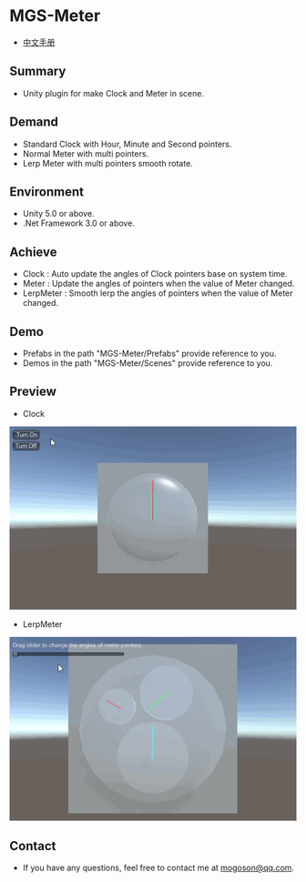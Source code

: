 ﻿# MGS-Meter
- [中文手册](./README_ZH.md)

## Summary
- Unity plugin for make Clock and Meter in scene.

## Demand
- Standard Clock with Hour, Minute and Second pointers.
- Normal Meter with multi pointers.
- Lerp Meter with multi pointers smooth rotate.

## Environment
- Unity 5.0 or above.
- .Net Framework 3.0 or above.

## Achieve
- Clock : Auto update the angles of Clock pointers base on system time.
- Meter : Update the angles of pointers when the value of Meter changed.
- LerpMeter : Smooth lerp the angles of pointers when the value of Meter changed.

## Demo
- Prefabs in the path "MGS-Meter/Prefabs" provide reference to you.
- Demos in the path "MGS-Meter/Scenes" provide reference to you.

## Preview
- Clock

![Clock](./Attachments/README_Image/Clock.gif)﻿

- LerpMeter

![LerpMeter](./Attachments/README_Image/LerpMeter.gif)﻿

## Contact
- If you have any questions, feel free to contact me at mogoson@qq.com.
